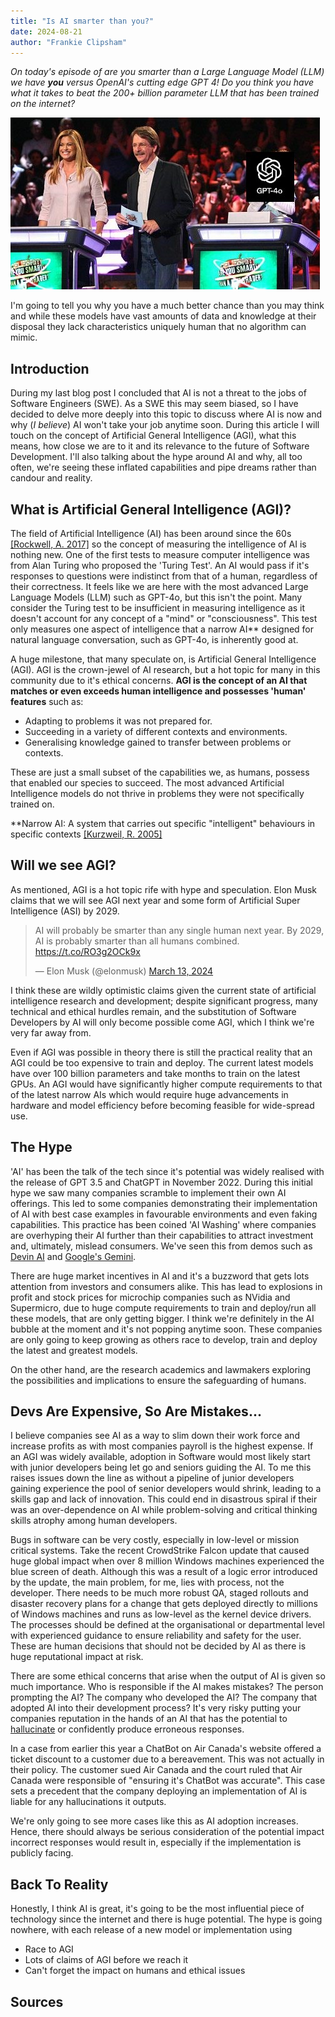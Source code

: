 ```yaml
---
title: "Is AI smarter than you?"
date: 2024-08-21
author: "Frankie Clipsham"
---
```


_On today's episode of are you smarter than a Large Language Model (LLM) we have **you** versus OpenAI's cutting edge GPT 4! Do you think you have what it takes to beat the 200+ billion parameter LLM that has been trained on the internet?_

![AI smarter](https://raw.githubusercontent.com/frank-64/ToBeFrank/master/assets/images/ai-smarter.jpg)

I'm going to tell you why you have a much better chance than you may think and while these models have vast amounts of data and knowledge at their disposal they lack characteristics uniquely human that no algorithm can mimic.

## Introduction

During my last blog post I concluded that AI is not a threat to the jobs of Software Engineers (SWE). As a SWE this may seem biased, so I have decided to delve more deeply into this topic to discuss where AI is now and why (_I believe_) AI won't take your job anytime soon. During this article I will touch on the concept of Artificial General Intelligence (AGI), what this means, how close we are to it and its relevance to the future of Software Development. I'll also talking about the hype around AI and why, all too often, we're seeing these inflated capabilities and pipe dreams rather than candour and reality.

## What is Artificial General Intelligence (AGI)?

The field of Artificial Intelligence (AI) has been around since the 60s [[Rockwell, A. 2017]](https://sitn.hms.harvard.edu/flash/2017/history-artificial-intelligence/) so the concept of measuring the intelligence of AI is nothing new. One of the first tests to measure computer intelligence was from Alan Turing who proposed the 'Turing Test'. An AI would pass if it's responses to questions were indistinct from that of a human, regardless of their correctness. It feels like we are here with the most advanced Large Language Models (LLM) such as GPT-4o, but this isn't the point. Many consider the Turing test to be insufficient in measuring intelligence as it doesn't account for any concept of a "mind" or "consciousness". This test only measures one aspect of intelligence that a narrow AI\*\* designed for natural language conversation, such as GPT-4o, is inherently good at.

A huge milestone, that many speculate on, is Artificial General Intelligence (AGI). AGI is the crown-jewel of AI research, but a hot topic for many in this community due to it's ethical concerns. **AGI is the concept of an AI that matches or even exceeds human intelligence and possesses 'human' features** such as:

- Adapting to problems it was not prepared for.
- Succeeding in a variety of different contexts and environments.
- Generalising knowledge gained to transfer between problems or contexts.

These are just a small subset of the capabilities we, as humans, possess that enabled our species to succeed. The most advanced Artificial Intelligence models do not thrive in problems they were not specifically trained on.

\*\*Narrow AI: A system that carries out specific "intelligent" behaviours in specific contexts [[Kurzweil, R. 2005]]()

## Will we see AGI?

As mentioned, AGI is a hot topic rife with hype and speculation. 
Elon Musk claims that we will see AGI next year and some form of Artificial Super Intelligence (ASI) by 2029.

<blockquote class="twitter-tweet"><p lang="en" dir="ltr">AI will probably be smarter than any single human next year. By 2029, AI is probably smarter than all humans combined. <a href="https://t.co/RO3g2OCk9x">https://t.co/RO3g2OCk9x</a></p>&mdash; Elon Musk (@elonmusk) <a href="https://twitter.com/elonmusk/status/1767738797276451090?ref_src=twsrc%5Etfw">March 13, 2024</a></blockquote> <script async src="https://platform.twitter.com/widgets.js" charset="utf-8"></script>

I think these are wildly optimistic claims given the current state of artificial intelligence research and development;
despite significant progress, many technical and ethical hurdles remain, and the substitution of Software Developers by AI will only become possible come AGI, which I think we're very far away from.

Even if AGI was possible in theory there is still the practical reality that an AGI could be too expensive to train and deploy. The current latest models have over 100 billion parameters and take months to train on the latest GPUs. An AGI would have significantly higher compute requirements to that of the latest narrow AIs which would require huge advancements in hardware and model efficiency before becoming feasible for wide-spread use.

## The Hype

'AI' has been the talk of the tech since it's potential was widely realised with the release of GPT 3.5 and ChatGPT in November 2022. During this initial hype we saw many companies scramble to implement their own AI offerings. This led to some companies demonstrating their implementation of AI with best case examples in favourable environments and even faking capabilities. This practice has been coined 'AI Washing' where companies are overhyping their AI further than their capabilities to attract investment and, ultimately, mislead consumers. We've seen this from demos such as [Devin AI](https://youtu.be/tNmgmwEtoWE) and [Google's Gemini](https://www.theregister.com/2023/12/11/ai_in_brief/).

There are huge market incentives in AI and it's a buzzword that gets lots attention from investors and consumers alike. This has lead to explosions in profit and stock prices for microchip companies such as NVidia and Supermicro, due to huge compute requirements to train and deploy/run all these models, that are only getting bigger. I think we're definitely in the AI bubble at the moment and it's not popping anytime soon. These companies are only going to keep growing as others race to develop, train and deploy the latest and greatest models.

On the other hand, are the research academics and lawmakers exploring the possibilities and implications to ensure the safeguarding of humans.

## Devs Are Expensive, So Are Mistakes...

I believe companies see AI as a way to slim down their work force and increase profits as with most companies payroll is the highest expense. If an AGI was widely available, adoption in Software would most likely start with junior developers being let go and seniors guiding the AI. To me this raises issues down the line as without a pipeline of junior developers gaining experience the pool of senior developers would shrink, leading to a skills gap and lack of innovation. This could end in disastrous spiral if their was an over-dependence on AI while problem-solving and critical thinking skills atrophy among human developers.

Bugs in software can be very costly, especially in low-level or mission critical systems. Take the recent CrowdStrike Falcon update that caused huge global impact when over 8 million Windows machines experienced the blue screen of death. 
Although this was a result of a logic error introduced by the update, the main problem, for me, lies with process, not the developer. There needs to be much more robust QA, staged rollouts and disaster recovery plans for a change that gets deployed directly to millions of Windows machines and runs as low-level as the kernel device drivers. The processes should be defined at the organisational or departmental level with experienced guidance to ensure reliability and safety for the user. These are human decisions that should not be decided by AI as there is huge reputational impact at risk. 

There are some ethical concerns that arise when the output of AI is given so much importance. Who is responsible if the AI makes mistakes? The person prompting the AI? The company who developed the AI? The company that adopted AI into their development process? It's very risky putting your companies reputation in the hands of an AI that has the potential to [hallucinate](https://www.ibm.com/topics/ai-hallucinations) or confidently produce erroneous responses.

In a case from earlier this year a ChatBot on Air Canada's website offered a ticket discount to a customer due to a bereavement. This was not actually in their policy. The customer sued Air Canada and the court ruled that Air Canada were responsible of "ensuring it's ChatBot was accurate". This case sets a precedent that the company deploying an implementation of AI is liable for any hallucinations it outputs.

We're only going to see more cases like this as AI adoption increases. Hence, there should always be serious consideration of the potential impact incorrect responses would result in, especially if the implementation is publicly facing.

## Back To Reality

Honestly, I think AI is great, it's going to be the most influential piece of technology since the internet and there is huge potential. The hype is going nowhere, with each release of a new model or implementation using 

- Race to AGI
- Lots of claims of AGI before we reach it
- Can't forget the impact on humans and ethical issues
## Sources
